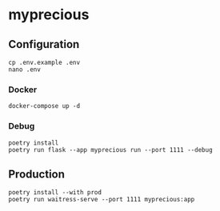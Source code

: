 # myprecious

## Configuration
```
cp .env.example .env
nano .env
```

### Docker
```
docker-compose up -d
```

### Debug
```
poetry install
poetry run flask --app myprecious run --port 1111 --debug
```


## Production
```
poetry install --with prod
poetry run waitress-serve --port 1111 myprecious:app
```

